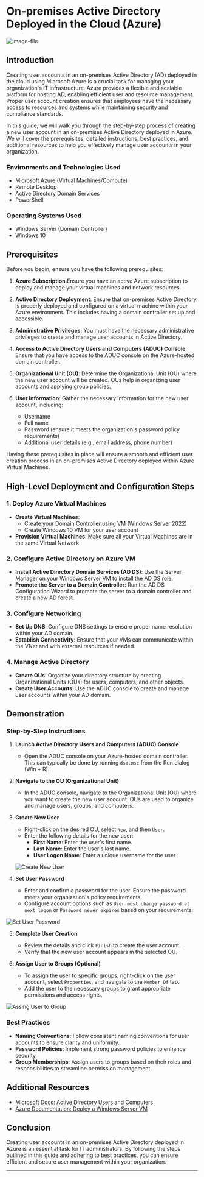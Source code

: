 # On-premises Active Directory Deployed in the Cloud (Azure)
![image-file](https://github.com/Muzeyenshemsi/User-Creation-in-Active-Directory/assets/171860463/adeb35e3-5e02-4002-bb88-0c2fda970665)


## Introduction

Creating user accounts in an on-premises Active Directory (AD) deployed in the cloud using Microsoft Azure is a crucial task for managing your organization's IT infrastructure. Azure provides a flexible and scalable platform for hosting AD, enabling efficient user and resource management. Proper user account creation ensures that employees have the necessary access to resources and systems while maintaining security and compliance standards.

In this guide, we will walk you through the step-by-step process of creating a new user account in an on-premises Active Directory deployed in Azure. We will cover the prerequisites, detailed instructions, best practices, and additional resources to help you effectively manage user accounts in your organization.


### Environments and Technologies Used
- Microsoft Azure (Virtual Machines/Compute)
- Remote Desktop
- Active Directory Domain Services
- PowerShell

### Operating Systems Used
- Windows Server (Domain Controller)
- Windows 10 

## Prerequisites

Before you begin, ensure you have the following prerequisites:

1. **Azure Subscription**:Ensure you have an active Azure subscription to deploy and manage your virtual machines and network resources.

2. **Active Directory Deployment**: Ensure that on-premises Active Directory is properly deployed and configured on a virtual machine within your Azure environment. This includes having a domain controller set up and accessible.

3. **Administrative Privileges**: You must have the necessary administrative privileges to create and manage user accounts in Active Directory.

4. **Access to Active Directory Users and Computers (ADUC) Console**: Ensure that you have access to the ADUC console on the Azure-hosted domain controller.

5. **Organizational Unit (OU)**: Determine the Organizational Unit (OU) where the new user account will be created. OUs help in organizing user accounts and applying group policies.

6. **User Information**: Gather the necessary information for the new user account, including:
   - Username
   - Full name
   - Password (ensure it meets the organization's password policy requirements)
   - Additional user details (e.g., email address, phone number)

Having these prerequisites in place will ensure a smooth and efficient user creation process in an on-premises Active Directory deployed within Azure Virtual Machines.

## High-Level Deployment and Configuration Steps

### 1. Deploy Azure Virtual Machines
- **Create Virtual Machines**:
   - Create your Domain Controller using VM (Windows Server 2022)
   - Create Windows 10 VM for your user account
- **Provision Virtual Machines**: Make sure all your Virtual Machines are in the same Virtual Network
      
### 2. Configure Active Directory on Azure VM
- **Install Active Directory Domain Services (AD DS)**: Use the Server Manager on your Windows Server VM to install the AD DS role.
- **Promote the Server to a Domain Controller**: Run the AD DS Configuration Wizard to promote the server to a domain controller and create a new AD forest.

### 3. Configure Networking
- **Set Up DNS**: Configure DNS settings to ensure proper name resolution within your AD domain.
- **Establish Connectivity**: Ensure that your VMs can communicate within the VNet and with external resources if needed.

### 4. Manage Active Directory
- **Create OUs**: Organize your directory structure by creating Organizational Units (OUs) for users, computers, and other objects.
- **Create User Accounts**: Use the ADUC console to create and manage user accounts within your AD domain.

## Demonstration

### Step-by-Step Instructions

1. **Launch Active Directory Users and Computers (ADUC) Console**
   - Open the ADUC console on your Azure-hosted domain controller. This can typically be done by running `dsa.msc` from the Run dialog (Win + R).

2. **Navigate to the OU (Organizational Unit)**
   - In the ADUC console, navigate to the Organizational Unit (OU) where you want to create the new user account. OUs are used to organize and manage users, groups, and computers.

3. **Create New User**
   - Right-click on the desired OU, select `New`, and then `User`.
   - Enter the following details for the new user:
     - **First Name**: Enter the user's first name.
     - **Last Name**: Enter the user's last name.
     - **User Logon Name**: Enter a unique username for the user.

   ![Create New User](https://github.com/Muzeyenshemsi/User-Creation-in-Active-Directory/assets/171860463/88e08a12-6dc2-43e9-b374-ec7c3fca50b6)


4. **Set User Password**
   - Enter and confirm a password for the user. Ensure the password meets your organization's policy requirements.
   - Configure account options such as `User must change password at next logon` or `Password never expires` based on your requirements.

![Set User Password](https://github.com/Muzeyenshemsi/User-Creation-in-Active-Directory/assets/171860463/02b0bb89-7337-49f9-9a3e-52f2d10b3fec)


5. **Complete User Creation**
   - Review the details and click `Finish` to create the user account.
   - Verify that the new user account appears in the selected OU.

6. **Assign User to Groups (Optional)**
   - To assign the user to specific groups, right-click on the user account, select `Properties`, and navigate to the `Member Of` tab.
   - Add the user to the necessary groups to grant appropriate permissions and access rights.

![Assing User to Group](https://github.com/Muzeyenshemsi/User-Creation-in-Active-Directory/assets/171860463/fb4ee72e-2413-4db7-8efd-f0a5adbda780)



### Best Practices

- **Naming Conventions**: Follow consistent naming conventions for user accounts to ensure clarity and uniformity.
- **Password Policies**: Implement strong password policies to enhance security.
- **Group Memberships**: Assign users to groups based on their roles and responsibilities to streamline permission management.

## Additional Resources

- [Microsoft Docs: Active Directory Users and Computers](https://docs.microsoft.com/en-us/windows-server/identity/ad-ds/get-started/ad-ds-administrative-tools)
- [Azure Documentation: Deploy a Windows Server VM](https://docs.microsoft.com/en-us/azure/virtual-machines/windows/quick-create-portal)

## Conclusion

Creating user accounts in an on-premises Active Directory deployed in Azure is an essential task for IT administrators. By following the steps outlined in this guide and adhering to best practices, you can ensure efficient and secure user management within your organization.

---
